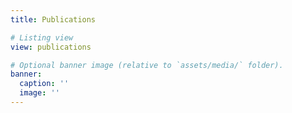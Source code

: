 ```yaml
---
title: Publications

# Listing view
view: publications

# Optional banner image (relative to `assets/media/` folder).
banner:
  caption: ''
  image: ''
---
```

